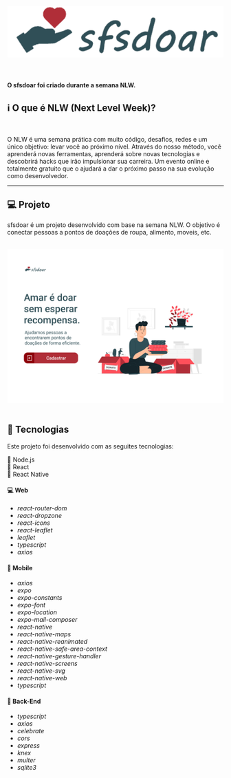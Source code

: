 ![sfsdoar](https://github.com/mauriciogirardi/sfsdoar-NLW/blob/master/assets/logo.png)
<br/>
<br/>
<br/>
#### O sfsdoar foi criado durante a semana NLW.

## :information_source: O que é NLW (Next Level Week)?
<br/>
<br/>
 O NLW é uma semana prática com muito código, desafios, 
redes e um único objetivo: levar você ao próximo nível. 
Através do nosso método, você aprenderá novas ferramentas,
aprenderá sobre novas tecnologias e descobrirá hacks que irão
impulsionar sua carreira. Um evento online e totalmente
gratuito que o ajudará a dar o próximo passo na sua evolução
como desenvolvedor.

<hr/>

## :computer: Projeto
sfsdoar é um projeto desenvolvido com base na semana NLW.
O objetivo é conectar pessoas a pontos de doações de
roupa, alimento, moveis, etc.
<br/>
<br/>

![projeto](https://github.com/mauriciogirardi/sfsdoar-NLW/blob/master/assets/Web.png)
<br/>
<br/>

## :muscle:  Tecnologias

Este projeto foi desenvolvido com as seguites tecnologias:

:facepunch: Node.js <br/>
:facepunch: React <br/>
:facepunch: React Native <br/>

#### :computer:  Web    
* *react-router-dom* <br/>
* *react-dropzone* <br/>
* *react-icons* <br/>
* *react-leaflet* <br/>
* *leaflet* <br/>
* *typescript* <br/>
* *axios* <br/>

#### :iphone: Mobile
* *axios* <br/>
* *expo* <br/>
* *expo-constants* <br/>
* *expo-font* <br/>
* *expo-location* <br/>
* *expo-mail-composer* <br/>
* *react-native* <br/>
* *react-native-maps* <br/>
* *react-native-reanimated* <br/>
* *react-native-safe-area-context* <br/>
* *react-native-gesture-handler* <br/>
* *react-native-screens* <br/>
* *react-native-svg* <br/>
* *react-native-web* <br/>
* *typescript* <br/>

#### :dvd: Back-End
* *typescript* <br/>
* *axios* <br/>
* *celebrate* <br/>
* *cors* <br/>
* *express* <br/>
* *knex* <br/>
* *multer* <br/>
* *sqlite3* <br/>

